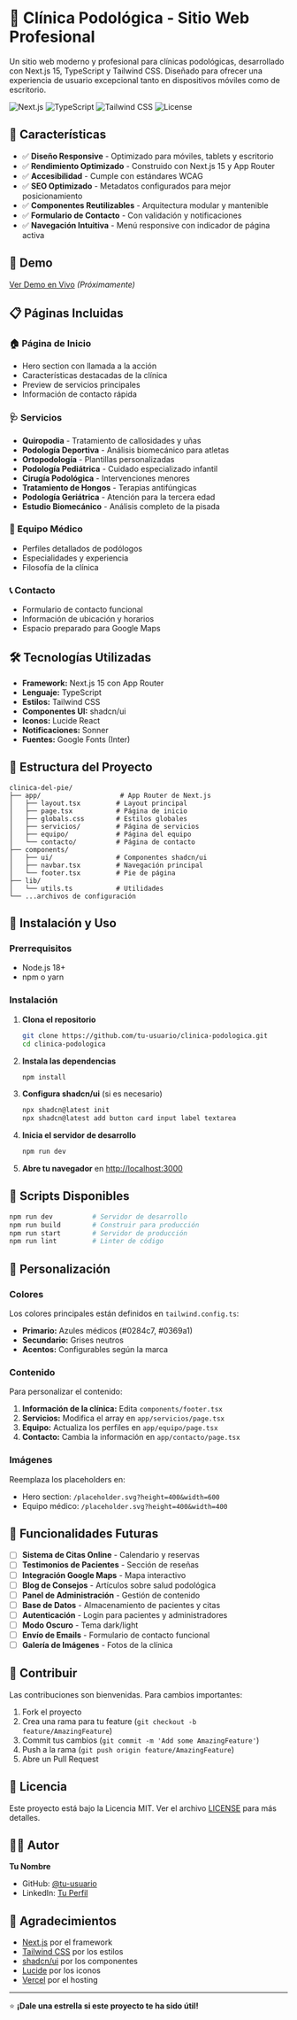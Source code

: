 # 🦶 Clínica Podológica - Sitio Web Profesional

Un sitio web moderno y profesional para clínicas podológicas, desarrollado con Next.js 15, TypeScript y Tailwind CSS. Diseñado para ofrecer una experiencia de usuario excepcional tanto en dispositivos móviles como de escritorio.

![Next.js](https://img.shields.io/badge/Next.js-15-black?style=flat-square&logo=next.js)
![TypeScript](https://img.shields.io/badge/TypeScript-5-blue?style=flat-square&logo=typescript)
![Tailwind CSS](https://img.shields.io/badge/Tailwind_CSS-3-38B2AC?style=flat-square&logo=tailwind-css)
![License](https://img.shields.io/badge/License-MIT-green?style=flat-square)

## 🌟 Características

- ✅ **Diseño Responsive** - Optimizado para móviles, tablets y escritorio
- ✅ **Rendimiento Optimizado** - Construido con Next.js 15 y App Router
- ✅ **Accesibilidad** - Cumple con estándares WCAG
- ✅ **SEO Optimizado** - Metadatos configurados para mejor posicionamiento
- ✅ **Componentes Reutilizables** - Arquitectura modular y mantenible
- ✅ **Formulario de Contacto** - Con validación y notificaciones
- ✅ **Navegación Intuitiva** - Menú responsive con indicador de página activa

## 🚀 Demo

[Ver Demo en Vivo](https://tu-demo-url.vercel.app) *(Próximamente)*

## 📋 Páginas Incluidas

### 🏠 Página de Inicio
- Hero section con llamada a la acción
- Características destacadas de la clínica
- Preview de servicios principales
- Información de contacto rápida

### 🩺 Servicios
- **Quiropodia** - Tratamiento de callosidades y uñas
- **Podología Deportiva** - Análisis biomecánico para atletas
- **Ortopodología** - Plantillas personalizadas
- **Podología Pediátrica** - Cuidado especializado infantil
- **Cirugía Podológica** - Intervenciones menores
- **Tratamiento de Hongos** - Terapias antifúngicas
- **Podología Geriátrica** - Atención para la tercera edad
- **Estudio Biomecánico** - Análisis completo de la pisada

### 👥 Equipo Médico
- Perfiles detallados de podólogos
- Especialidades y experiencia
- Filosofía de la clínica

### 📞 Contacto
- Formulario de contacto funcional
- Información de ubicación y horarios
- Espacio preparado para Google Maps

## 🛠️ Tecnologías Utilizadas

- **Framework:** Next.js 15 con App Router
- **Lenguaje:** TypeScript
- **Estilos:** Tailwind CSS
- **Componentes UI:** shadcn/ui
- **Iconos:** Lucide React
- **Notificaciones:** Sonner
- **Fuentes:** Google Fonts (Inter)

## 📁 Estructura del Proyecto

```
clinica-del-pie/
├── app/                    # App Router de Next.js
│   ├── layout.tsx         # Layout principal
│   ├── page.tsx           # Página de inicio
│   ├── globals.css        # Estilos globales
│   ├── servicios/         # Página de servicios
│   ├── equipo/            # Página del equipo
│   └── contacto/          # Página de contacto
├── components/
│   ├── ui/                # Componentes shadcn/ui
│   ├── navbar.tsx         # Navegación principal
│   └── footer.tsx         # Pie de página
├── lib/
│   └── utils.ts           # Utilidades
└── ...archivos de configuración
```

## 🚀 Instalación y Uso

### Prerrequisitos
- Node.js 18+ 
- npm o yarn

### Instalación

1. **Clona el repositorio**
   ```bash
   git clone https://github.com/tu-usuario/clinica-podologica.git
   cd clinica-podologica
   ```

2. **Instala las dependencias**
   ```bash
   npm install
   ```

3. **Configura shadcn/ui** (si es necesario)
   ```bash
   npx shadcn@latest init
   npx shadcn@latest add button card input label textarea
   ```

4. **Inicia el servidor de desarrollo**
   ```bash
   npm run dev
   ```

5. **Abre tu navegador** en [http://localhost:3000](http://localhost:3000)

## 📝 Scripts Disponibles

```bash
npm run dev          # Servidor de desarrollo
npm run build        # Construir para producción
npm run start        # Servidor de producción
npm run lint         # Linter de código
```

## 🎨 Personalización

### Colores
Los colores principales están definidos en `tailwind.config.ts`:
- **Primario:** Azules médicos (#0284c7, #0369a1)
- **Secundario:** Grises neutros
- **Acentos:** Configurables según la marca

### Contenido
Para personalizar el contenido:

1. **Información de la clínica:** Edita `components/footer.tsx`
2. **Servicios:** Modifica el array en `app/servicios/page.tsx`
3. **Equipo:** Actualiza los perfiles en `app/equipo/page.tsx`
4. **Contacto:** Cambia la información en `app/contacto/page.tsx`

### Imágenes
Reemplaza los placeholders en:
- Hero section: `/placeholder.svg?height=400&width=600`
- Equipo médico: `/placeholder.svg?height=400&width=400`

## 🔮 Funcionalidades Futuras

- [ ] **Sistema de Citas Online** - Calendario y reservas
- [ ] **Testimonios de Pacientes** - Sección de reseñas
- [ ] **Integración Google Maps** - Mapa interactivo
- [ ] **Blog de Consejos** - Artículos sobre salud podológica
- [ ] **Panel de Administración** - Gestión de contenido
- [ ] **Base de Datos** - Almacenamiento de pacientes y citas
- [ ] **Autenticación** - Login para pacientes y administradores
- [ ] **Modo Oscuro** - Tema dark/light
- [ ] **Envío de Emails** - Formulario de contacto funcional
- [ ] **Galería de Imágenes** - Fotos de la clínica

## 🤝 Contribuir

Las contribuciones son bienvenidas. Para cambios importantes:

1. Fork el proyecto
2. Crea una rama para tu feature (`git checkout -b feature/AmazingFeature`)
3. Commit tus cambios (`git commit -m 'Add some AmazingFeature'`)
4. Push a la rama (`git push origin feature/AmazingFeature`)
5. Abre un Pull Request

## 📄 Licencia

Este proyecto está bajo la Licencia MIT. Ver el archivo [LICENSE](LICENSE) para más detalles.

## 👨‍💻 Autor

**Tu Nombre**
- GitHub: [@tu-usuario](https://github.com/tu-usuario)
- LinkedIn: [Tu Perfil](https://linkedin.com/in/tu-perfil)

## 🙏 Agradecimientos

- [Next.js](https://nextjs.org/) por el framework
- [Tailwind CSS](https://tailwindcss.com/) por los estilos
- [shadcn/ui](https://ui.shadcn.com/) por los componentes
- [Lucide](https://lucide.dev/) por los iconos
- [Vercel](https://vercel.com/) por el hosting

---

⭐ **¡Dale una estrella si este proyecto te ha sido útil!**
```

